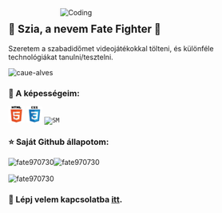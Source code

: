 <img align="right" alt="Coding" width="400" src="https://cdn.dribbble.com/users/1162077/screenshots/3848914/programmer.gif">

## 💜 Szia, a nevem <strong>Fate Fighter </strong>👋
<p align="left"> 
  Szeretem a szabadidőmet videojátékokkal tölteni, és különféle technológiákat tanulni/tesztelni.
</p>

<p align="left"> <img src="https://komarev.com/ghpvc/?username=fate970730&color=FF69B4" alt="caue-alves" /> </p>

### 🚀 A képességeim:
<code><img height="32" src="https://raw.githubusercontent.com/github/explore/80688e429a7d4ef2fca1e82350fe8e3517d3494d/topics/html/html.png" alt="HTML5"/></code>
<code><img height="32" src="https://raw.githubusercontent.com/github/explore/80688e429a7d4ef2fca1e82350fe8e3517d3494d/topics/css/css.png" alt="CSS"/></code>
<code><img height="32" src="https://dreae.gallerycdn.vsassets.io/extensions/dreae/sourcepawn-vscode/0.1.4/1515276846898/Microsoft.VisualStudio.Services.Icons.Default" alt="SM"/></code>
<br>

### ⭐ Saját Github állapotom:
<p><img align="left" src="https://github-readme-stats.vercel.app/api/top-langs?username=fate970730&show_icons=true&locale=hu&layout=compact&theme=tokyonight" alt="fate970730" /></p>

<p>&nbsp;<img align="left" src="https://github-readme-stats.vercel.app/api?username=fate970730&show_icons=true&locale=hu&theme=tokyonight" alt="fate970730" /></p>

<p><img align="center" src="https://github-readme-streak-stats.herokuapp.com/?user=fate970730&&theme=tokyonight" alt="fate970730" /></p>


### 💌 Lépj velem kapcsolatba <a href="https://steamcommunity.com/id/fatefighters/" target="_blank">itt</a>.
